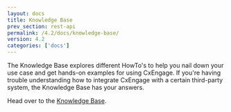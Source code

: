```yaml
---
layout: docs
title: Knowledge Base
prev_section: rest-api
permalink: /4.2/docs/knowledge-base/
version: 4.2
categories: ['docs']
---
```


The Knowledge Base explores different HowTo's to help you nail down your use
case and get hands-on examples for using CxEngage. If you're having trouble
understanding how to integrate CxEngage with a certain third-party system, the Knowledge Base has your answers.

Head over to the [Knowledge Base](http://support.cxengage.com).
